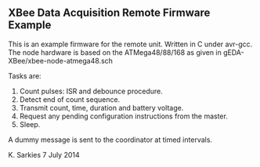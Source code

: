 XBee Data Acquisition Remote Firmware Example
---------------------------------------------

This is an example firmware for the remote unit. Written in C under avr-gcc.
The node hardware is based on the ATMega48/88/168 as given in
gEDA-XBee/xbee-node-atmega48.sch

Tasks are:

1. Count pulses: ISR and debounce procedure.
2. Detect end of count sequence.
3. Transmit count, time, duration and battery voltage.
4. Request any pending configuration instructions from the master.
5. Sleep.

A dummy message is sent to the coordinator at timed intervals.

K. Sarkies
7 July 2014

